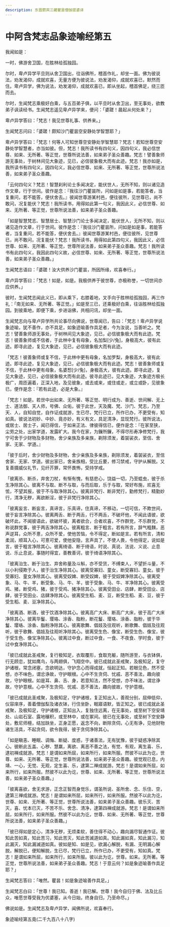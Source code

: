 ```yaml
---
description: 东晋罽宾三藏瞿昙僧伽提婆译
---
```


# 中阿含梵志品象迹喻经第五

我闻如是：

一时，佛游舍卫国，在胜林给孤独园。

尔时，卑卢异学平旦则从舍卫国出，往诣佛所，稽首作礼，却坐一面。佛为彼说法，劝发渴仰，成就欢喜，无量方便为彼说法，劝发渴仰，成就欢喜已，默然而住。卑卢异学，佛为说法，劝发渴仰，成就欢喜已，即从坐起，稽首佛足，绕三匝而去。

尔时，生闻梵志乘极好白乘，与五百弟子俱，以平旦时从舍卫出，至无事处，欲教弟子讽读经书。生闻梵志遥见卑卢异学来，便问：「婆蹉！晨起从何处来？」

卑卢异学答曰：「梵志！我见世尊礼事、供养来。」

生闻梵志问曰：「婆蹉！颇知沙门瞿昙空安静处学智慧耶？」

卑卢异学答曰：「梵志！何等人可知世尊空安静处学智慧耶？梵志！若知世尊空安静处学智慧者，亦当如彼。但，梵志！我所读书有四句义，因四句义，我必信世尊、如来、无所著、等正觉，世尊所说法善，如来弟子圣众善趣。梵志！譬善象师游无事处，于树林间见大象迹，见已，必信彼象极大而有此迹。梵志！我亦如是，我所读书有四句义，因四句义，我必信世尊、如来、无所著、等正觉，世尊所说法善，如来弟子圣众善趣。

「云何四句义？梵志！智慧刹利论士多闻决定，能伏世人，无所不知，则以诸见造作文章，行于世间。彼作是念：『我往沙门瞿昙所，问如是如是事，若能答者，当复重问，若不能答，便伏舍去。』彼闻世尊游某村邑，便往彼所，见世尊已，尚不敢问，况复能伏？梵志！我所读书，用得如此第一句义，我因此义，必信世尊、如来、无所著、等正觉，世尊所说法善，如来弟子圣众善趣。

「如是智慧梵志、智慧居士、智慧沙门论士多闻决定，能伏世人，无所不知，则以诸见造作文章，行于世间。彼作是念：『我往沙门瞿昙所，问如是如是事，若能答者，当复重问，若不能答，便伏舍去。』彼闻世尊游某村邑，便往彼所，见世尊已，尚不敢问，况复能伏？梵志！我所读书，用得如此第四句义，我因此义，必信世尊、如来、无所著、等正觉，世尊所说法善，如来弟子圣众善趣。梵志！我所读书有此四句义，我因此四句义故，必信世尊、如来、无所著、等正觉，世尊所说法善，如来弟子圣众善趣。」

生闻梵志语曰：「婆蹉！汝大供养沙门瞿昙，所因所缘，欢喜奉行。」

卑卢异学答曰：「梵志！如是，如是。我极供养于彼世尊，亦极称誉，一切世间亦应供养。」

彼时，生闻梵志闻此义已，即从乘下，右膝着地，叉手向于胜林给孤独园，再三作礼：「南无如来、无所著、等正觉。」如是至三已，还乘极好白乘，往诣胜林给孤独园。到彼乘地，即便下乘，步进诣佛，共相问讯，却坐一面。

生闻梵志向与卑卢异学所共论事尽向佛说，世尊闻已，告曰：「梵志！卑卢异学说象迹喻，犹不善作，亦不具足，如象迹喻善作具足者，今为汝说，当善听之。梵志！譬善象师游无事处，于树林间见大象迹，见已，必信彼象极大而有此迹。梵志！彼善象师或不信者，于此林中复有母象，名加梨\[少/兔]，身极高大，彼有此迹。即寻此迹，复见大象迹，见已，必信彼象极大而有此迹。

「梵志！彼善象师或复不信，于此林中更有母象，名加罗梨，身极高大，彼有此迹。即寻此迹，复见大象迹，见已，必信彼象极大而有此迹。梵志！彼善象师或复不信，于此林中更有母象，名婆惒\[少/兔]，身极高大，彼有此迹。即寻此迹，复见大象迹，见已，必信彼象极大而有此迹。彼寻此迹已，见大象迹，大象迹方极长极广，周匝遍着，正深入地，及见彼象，或去或来，或住或走，或立或卧，见彼象已，便作是念：『若有此迹，必是大象。』

「梵志！如是。若世中出如来、无所著、等正觉、明行成为、善逝、世间解、无上士、道法御、天人师，号佛、众佑，彼于此世，天及魔、梵、沙门、梵志，乃至天、人，自知自觉，自作证成就游，生已尽，梵行已立，所作已办，不更受有，知如真。彼说法初妙、中妙、竟亦妙，有义有文，具足清净，显现梵行。彼所说法，或居士、居士子，闻已得信，于如来正法、律彼得信已，便作是念：『在家至狭，尘劳之处，出家学道，发露旷大。我今在家，为鏁所鏁，不得尽形寿净修梵行，我宁可舍于少财物及多财物，舍少亲族及多亲族，剃除须发，着袈裟衣，至信、舍家、无家、学道。』

「彼于后时，舍少财物及多财物，舍少亲族及多亲族，剃除须发，着袈裟衣，至信舍家、无家、学道。彼出家已，舍亲族相，受比丘要，修习禁戒，守护从解脱。又复善摄威仪礼节，见纤芥罪，常怀畏怖，受持学戒。

「彼离杀、断杀，弃舍刀杖，有惭有愧，有慈悲心，饶益一切，乃至蜫虫，彼于杀生净除其心。彼离不与取、断不与取，与而后取，乐于与取，常好布施，欢喜无恡，不望其报，彼于不与取净除其心。彼离非梵行、断非梵行，勤修梵行，精勤妙行，清净无秽，离欲断淫，彼于非梵行净除其心。

「彼离妄言、断妄言，真谛言，乐真谛，住真谛，不移动，一切可信，不欺世间，彼于妄言净除其心。彼离两舌、断于两舌，行不两舌，不破坏他，不闻此语彼，欲破坏此，不闻彼语此，欲破坏彼，离者欲合，合者欢喜，不作群党，不乐群党，不称说群党事，彼于两舌净除其心。彼离粗言、断于粗言。若有所言，辞气粗䵃，恶声逆耳，众所不憙，众所不爱，使他苦恼，令不得定，断如是言。若有所言，清和柔润，顺耳入心，可憙可爱，使他安隐，言声具了，不使人畏，令他得定，说如是言，彼于粗言净除其心。彼离绮语、断于绮语，时说、真说、法说、义说、止息说、乐止息说，事随时得宜，善教善诃，彼于绮语净除其心。

「彼离治生、断于治生、弃舍称量及斗斛，亦不受货，不缚束人，不望折斗量，不以小利侵欺于人，彼于治生净除其心。彼离受寡妇、童女，断受寡妇、童女。彼于受寡妇、童女净除其心。彼离受奴婢、断受奴婢，彼于受奴婢净除其心。彼离受象、马、牛、羊，断受象、马、牛、羊，彼于受象、马、牛、羊净除其心。彼离受鸡、猪，断受鸡、猪，彼于受鸡、猪净除其心。彼离受田业、店肆，断受田业、店肆，彼于受田业、店肆净除其心。彼离受生稻、麦、豆，断受生稻、麦、豆，彼于受生稻、麦、豆净除其心。

「彼离酒、断酒，彼于饮酒净除其心。彼离高广大床、断高广大床，彼于高广大床净除其心。彼离华鬘、璎珞、涂香、脂粉，断花鬘、璎珞、涂香、脂粉，彼于华鬘、璎珞、涂香、脂粉净除其心。彼离歌舞、倡妓及往观听，断歌舞、倡妓及往观听，彼于歌舞、倡妓及往观听净除其心。彼离受生色、像宝，断受生色、像宝，彼于受生色、像宝净除其心。彼离过中食，断过中食，一食、不夜食、学时食，彼于过中食净除其心。

「彼已成就此圣戒聚，复行极知足，衣取覆形，食取充躯，随所游至，与衣钵俱，行无顾恋，犹如鹰鸟，与两翅俱，飞翔空中。彼已成就此圣戒聚，及极知足，复守护诸根，常念闭塞，念欲明达，守护念心而得成就，恒起正知。若眼见色，然不受想，亦不味色，谓忿诤故，守护眼根。心中不生贪伺、忧戚、恶不善法，趣向彼故，守护眼根。如是耳、鼻、舌、身，若意知法，然不受想，亦不味法，谓忿诤故，守护意根。心中不生贪伺、忧戚、恶不善法，趣向彼故，守护意根。

「彼已成就此圣戒聚，及极知足，守护诸根，复正知出入，善观分别，屈伸低仰，仪容庠序，善着僧伽梨及诸衣钵，行住坐卧，眠寤语默，皆正知之。彼已成就此圣戒聚，及极知足，守护诸根，正知出入，复独住远离，在无事处，或至树下空安靖处、山岩石室、露地穰积，或至林中，或在冢间。彼已在无事处，或至树下空安静处，敷尼师檀，结加趺坐，正身正愿，返念不向，断除贪伺，心无有诤，见他财物诸生活具，不起贪伺，欲令我得，彼于贪伺净除其心。

「如是瞋恚、睡眠、调悔、断疑、度惑，于诸善法，无有犹豫，彼于疑惑净除其心。彼断此五盖、心秽、慧羸，离欲、离恶不善之法，有觉、有观，离生喜、乐，逮初禅成就游。梵志！是谓如来所屈，如来所行，如来所服。然彼不以此为讫，世尊、如来、无所著、等正觉，世尊所说法善，如来弟子圣众善趣。彼觉观已息，内靖、一心，无觉、无观，定生喜、乐，逮第二禅成就游。梵志！是谓如来所屈，如来所行，如来所服。然彼不以此为讫，世尊、如来、无所著、等正觉，世尊所说法善，如来弟子圣众善趣。」

「彼离喜欲，舍无求游，正念正智而身觉乐，谓圣所说、圣所舍、念、乐住、空，逮第三禅成就游。梵志！是谓如来所屈，如来所行，如来所服。然彼不以此为讫，世尊、如来、无所著、等正觉，世尊所说法善，如来弟子圣众善趣。彼乐灭、苦灭，喜、忧本已灭，不苦不乐、舍念、清净，逮第四禅成就游。梵志！是谓如来所屈，如来所行，如来所服。然彼不以此为讫，世尊、如来、无所著、等正觉，世尊所说法善，如来弟子圣众善趣。」

「彼已得如是定心，清净无秽，无烦柔软，善住得不动心，趣向漏尽智通作证。彼知此苦如真，知此苦习，知此苦灭，知此苦滅道如真。知此漏如真，知此漏习，知此漏灭，知此漏滅道如真。彼如是知、如是见，欲漏心解脱，有漏、无明漏心解脱，解脱已，便知解脱，生已尽，梵行已立，所作已办，不更受有，知如真。梵志！是谓如来所屈，如来所行，如来所服。彼以此为讫，世尊。如来。无所著。等正觉，世尊所说法善，如来弟子圣众善趣。梵志！于意云何？如是象迹喻善作具足耶？」

生闻梵志答曰：「唯然。瞿昙！如是象迹喻善作具足。」

生闻梵志白曰：「世尊！我已知。善逝！我已解。世尊！我今自归于佛、法及比丘众，唯愿世尊受我为优婆塞，从今日始，终身自归，乃至命尽。」

佛说如是。生闻梵志及卑卢异学，闻佛所说，欢喜奉行。

象迹喻经第五竟(二千九百八十八字)
